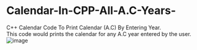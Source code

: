 # Calendar-In-CPP-All-A.C-Years-
C++ Calendar Code To Print Calendar (A.C) By Entering Year.
<br>
This code would prints the calendar for any A.C year entered by the user.
<br>
![image](https://github.com/Muhammad-Huzzaifa/Calendar-In-CPP-All-A.C-Years-/assets/157915768/7d6bed28-3029-4fb9-b112-b348d9a9b2a5)
